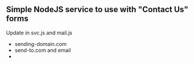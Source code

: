 ## Simple NodeJS service to use with "Contact Us" forms ##

Update in svc.js and mail.js
* sending-domain.com
* send-to.com and email
* 
